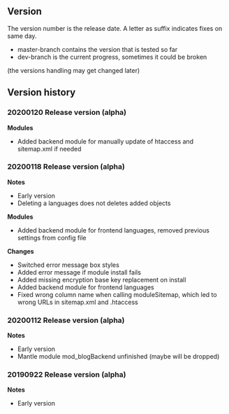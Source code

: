 
## Version

The version number is the release date. A letter as suffix indicates fixes on same day.

- master-branch contains the version that is tested so far
- dev-branch is the current progress, sometimes it could be broken

(the versions handling may get changed later)


## Version history	   

### 20200120 Release version (alpha)

**Modules**
- Added backend module for manually update of htaccess and sitemap.xml if needed

### 20200118 Release version (alpha)

**Notes**
- Early version
- Deleting a languages does not deletes added objects

**Modules**
- Added backend module for frontend languages, removed previous settings from config file

**Changes**
- Switched error message box styles
- Added error message if module install fails
- Added missing encryption base key replacement on install
- Added backend module for frontend languages
- Fixed wrong column name when calling moduleSitemap, which led to wrong URLs in sitemap.xml and .htaccess
		
### 20200112  Release version (alpha)
  
**Notes**
- Early version
- Mantle module mod_blogBackend unfinished (maybe will be dropped)

### 20190922  Release version (alpha)

**Notes**
- Early version

